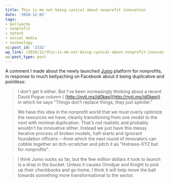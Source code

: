 ```yaml
---
title: This is me not being cynical about nonprofit innovation
date: '2010-12-02'
tags:
- bellyache
- nonprofit
- nptech
- social media
- technology
wp:post_id: '2332'
wp_link: /2010/12/this-is-me-not-being-cynical-about-nonprofit-innovation/
wp:post_type: post
---
```


A comment I made about the newly launched [Jumo](http://www.jumo.com/) platform for nonprofits, in response to much bellyaching on Facebook about it being duplicative and pointless:

> I don't get it either. But I've been increasingly thinking about a recent David Pogue column ( [http://nyti.ms/id0kep](http://nyti.ms/id0kep)) in which he says "Things don’t replace things; they just splinter."

>

> We have this idea in the nonprofit world that we must overly optimize the resources we have; cleanly transitioning from one model to the next with minimal duplication. That's not realistic and probably wouldn't be innovative either. Instead we just have this messy iterative process of broken models, half-starts and ignorant foundation officers---from which the next round of innovators can cobble together an itch-scratcher and pitch it as "Hotness-XYZ but for nonprofits".

>

> I think Jumo sucks so far, but the few million dollars it took to launch is a drop in the bucket. Unless it causes Omidyar and Knight to pick up their checkbooks and go home, I think it will help move the ball towards something more transformational to the sector.
